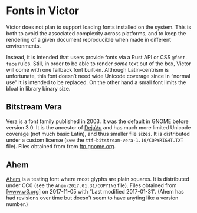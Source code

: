 # Fonts in Victor

Victor does not plan to support loading fonts installed on the system.
This is both to avoid the associated complexity across platforms,
and to keep the rendering of a given document reproducible when made in different environments.

Instead, it is intended that users provide fonts via a Rust API or CSS `@font-face` rules.
Still, in order to be able to render *some* text out of the box,
Victor will come with one fallback font built-in.
Although Latin-centrism is unfortunate,
this font doesn’t need wide Unicode coverage
since in “normal use” it is intended to be replaced.
On the other hand a small font limits the bloat in library binary size.


## Bitstream Vera

[Vera] is a font family published in 2003.
It was the default in GNOME before version 3.0.
It is the ancestor of [DejaVu]
and has much more limited Unicode coverage (not much basic Latin),
and thus smaller file sizes.
It is distributed under a custom license (see the `ttf-bitstream-vera-1.10/COPYRIGHT.TXT` file).
Files obtained from from [ftp.gnome.org].

[Vera]: https://www.gnome.org/fonts/
[DejaVu]: https://dejavu-fonts.github.io/
[ftp.gnome.org]: http://ftp.gnome.org/pub/GNOME/sources/ttf-bitstream-vera/1.10/


## Ahem

[Ahem] is a testing font where most glyphs are plain squares.
It is distributed under CC0 (see the `Ahem-2017.01.31/COPYING` file).
Files obtained from [www.w3.org] on 2017-11-05 with “Last modified 2017-01-31”.
(Ahem has had revisions over time but doesn’t seem to have anyting like a version number.)

[Ahem]: http://web-platform-tests.org/writing-tests/ahem.html
[www.w3.org]: https://www.w3.org/Style/CSS/Test/Fonts/Ahem/

